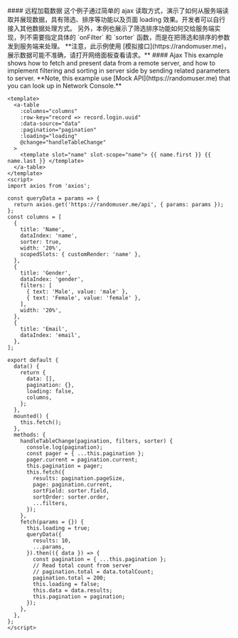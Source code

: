 <cn>
#### 远程加载数据
这个例子通过简单的 ajax 读取方式，演示了如何从服务端读取并展现数据，具有筛选、排序等功能以及页面 loading 效果。开发者可以自行接入其他数据处理方式。
另外，本例也展示了筛选排序功能如何交给服务端实现，列不需要指定具体的 `onFilter` 和 `sorter` 函数，而是在把筛选和排序的参数发到服务端来处理。
**注意，此示例使用 [模拟接口](https://randomuser.me)，展示数据可能不准确，请打开网络面板查看请求。**
</cn>

<us>
#### Ajax
This example shows how to fetch and present data from a remote server, and how to implement filtering and sorting in server side by sending related parameters to server.
**Note, this example use [Mock API](https://randomuser.me) that you can look up in Network Console.**
</us>

```vue
<template>
  <a-table
    :columns="columns"
    :row-key="record => record.login.uuid"
    :data-source="data"
    :pagination="pagination"
    :loading="loading"
    @change="handleTableChange"
  >
    <template slot="name" slot-scope="name"> {{ name.first }} {{ name.last }} </template>
  </a-table>
</template>
<script>
import axios from 'axios';

const queryData = params => {
  return axios.get('https://randomuser.me/api', { params: params });
};
const columns = [
  {
    title: 'Name',
    dataIndex: 'name',
    sorter: true,
    width: '20%',
    scopedSlots: { customRender: 'name' },
  },
  {
    title: 'Gender',
    dataIndex: 'gender',
    filters: [
      { text: 'Male', value: 'male' },
      { text: 'Female', value: 'female' },
    ],
    width: '20%',
  },
  {
    title: 'Email',
    dataIndex: 'email',
  },
];

export default {
  data() {
    return {
      data: [],
      pagination: {},
      loading: false,
      columns,
    };
  },
  mounted() {
    this.fetch();
  },
  methods: {
    handleTableChange(pagination, filters, sorter) {
      console.log(pagination);
      const pager = { ...this.pagination };
      pager.current = pagination.current;
      this.pagination = pager;
      this.fetch({
        results: pagination.pageSize,
        page: pagination.current,
        sortField: sorter.field,
        sortOrder: sorter.order,
        ...filters,
      });
    },
    fetch(params = {}) {
      this.loading = true;
      queryData({
        results: 10,
        ...params,
      }).then(({ data }) => {
        const pagination = { ...this.pagination };
        // Read total count from server
        // pagination.total = data.totalCount;
        pagination.total = 200;
        this.loading = false;
        this.data = data.results;
        this.pagination = pagination;
      });
    },
  },
};
</script>
```
